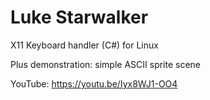 # Luke Starwalker
X11 Keyboard handler (C#) for Linux

Plus demonstration: simple ASCII sprite scene

YouTube: https://youtu.be/Iyx8WJ1-OO4
